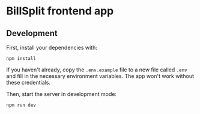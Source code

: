 # BillSplit frontend app

## Development

First, install your dependencies with:

```shellscript
npm install
```

If you haven't already, copy the `.env.example` file to a new file called `.env` and fill in the necessary environment variables. The app won't work without these credentials.

Then, start the server in development mode:

```shellscript
npm run dev
```
